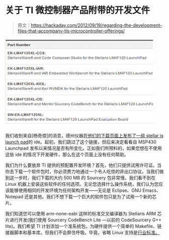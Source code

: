 # 关于 TI 微控制器产品附带的开发文件

> 原文：<https://hackaday.com/2012/09/19/regarding-the-development-files-that-accompany-tis-microcontroller-offerings/>

![](img/2c475842b7d1835d5da1683bf028fe58.png "ti-development-files")

我们收到来自[杨奇煜]的消息，德州仪器[在他们的下载页面上发布了一组 stellar is launch pad](http://www.ti.com/tool/sw-ek-lm4f120xl)的 ide。起初，我们跳过了这个链接，但后来决定看看自 MSP430 Launchpad 发布以来情况是否有所变化。正如我们所预料的，如果您想在不使用这些 ide 的情况下开发硬件，那么在这个页面上没有任何帮助。

我们为什么要放弃 TI 提供的预配置开发环境？首先，他们只提供试用许可证。当你去下载一个软件包时，你必须费力地通过一个令人吃惊的非出口协议。当我们做到这一步时，我们下载的大约 500 MB 的 Sourcery 包非常慢。我们看不到在 Linux 机器上安装这些软件的任何选项。无论您选择什么操作系统，我们认为您应该能够使用相同的开发环境为任何架构开发——无论是 Eclipse、GNU Emacs、Notepad 还是其他。我们不想下载一个巨大的软件包只是为了试用一个新的芯片。

我们知道您可以使用 arm-none-eabi 这样的标准交叉编译器为 Stellaris ARM 芯片进行开发(我们使用 Sourcery CodeBench Lite —以前的 CodeSourcery G++ lite)。我们希望 TI 计划添加一个准系统包，为硬件提供一个简单的 Makefile、链接器脚本和基本库。但我们不会屏住呼吸。毕竟，省略 Linux 支持是[行业标准。](http://hackaday.com/2011/10/17/how-to-develop-for-stm32-discovery-boards-using-linux/)
